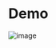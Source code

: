 # Demo
![image](https://user-images.githubusercontent.com/69676558/118399938-3e1eec00-b668-11eb-8dbe-53335dc06f95.png)
